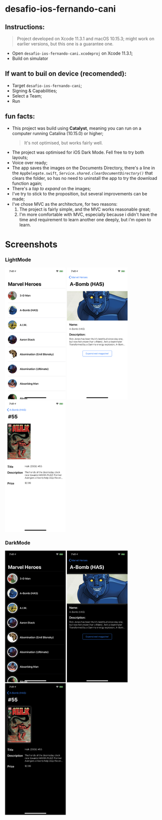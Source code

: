 # desafio-ios-fernando-cani

## Instructions:
   > Project developed on Xcode 11.3.1 and macOS 10.15.3; might work on earlier versions, but this one is a guarantee one.
- Open `desafio-ios-fernando-cani.xcodeproj` on Xcode 11.3.1;
- Build on simulator

## If want to buil on device (recomended):
- Target `desafio-ios-fernando-cani`;
- Signing & Capabilities;
- Select a Team;
- Run

## fun facts:
- This project was build using **Catalyst**, meaning you can run on a computer running Catalina (10.15.0) or higher;
   >  It's not optimised, but works fairly well.
- The project was optimised for iOS Dark Mode. Fell free to try both layouts;
- Voice over ready;
- The app saves the images on the Documents Directory, there's a line in the `AppDelegate.swift`, *`Service.shared.clearDocumentDirectory()`* that clears the folder, so has no need to uninstall the app to try the download function again;
- There's a *tap to expand* on the images;
- I've try to stick to the proposition, but several improvements can be made;
- I've chose MVC as the architecture, for two reasons:
    1. The project is fairly simple, and the MVC works reasonable great;
    2. I'm more comfortable with MVC, especially because i didn't have the time and requirement to learn another one deeply, but i'm open to learn.

# Screenshots

### LightMode
<img src="screenshots/1_1.PNG" width="200" height="432,8502">
<img src="screenshots/2_1.PNG" width="200" height="432,8502">
<img src="screenshots/3_1.PNG" width="200" height="432,8502">

### DarkMode
<img src="screenshots/1_2.PNG" width="200" height="432,8502">
<img src="screenshots/2_2.PNG" width="200" height="432,8502">
<img src="screenshots/3_2.PNG" width="200" height="432,8502">
